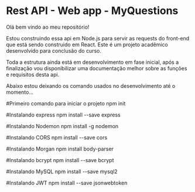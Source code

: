 # Rest API - Web app - MyQuestions

Olá bem vindo ao meu repositório!

Estou construindo essa api em Node.js para servir as requests do front-end que está sendo construido em React. Este é um projeto  acadêmico desenvolvido para conclusão do curso.

Toda a estrutura ainda está em desenvolvimento em fase inicial, após a finalização vou disponibilizar uma documentação melhor sobre as funções e requisitos desta api.

Abaixo estou deixando os comando usados no desenvolvimento até o momento...

#Primeiro comando para iniciar o projeto
npm init

#Instalando express
npm install --save express

#Instalando Nodemon
npm install -g nodemon

#Instalando CORS
npm install --save cors

#Instalando Morgan
npm install body-parser

#Instalando bcrypt
npm install --save bcrypt 

#Instalando MySQL
npm install --save mysql2

#Instalando JWT
npm install --save jsonwebtoken
